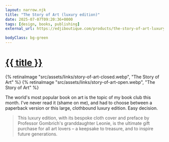 ```yaml
---
layout: narrow.njk
title: "The Story of Art (luxury edition)"
date: 2025-07-07T09:20:36+0000
tags: [design, books, publishing]
external_url: https://edjiboutique.com/products/the-story-of-art-luxury-edition/?ref=daniel.pizza

bodyClass: bg-green
---
```


<h1><a href="{{ external_url }}">{{ title }}</a></h1>

{% retinaImage "src/assets/links/story-of-art-closed.webp", "The Story of Art" %}
{% retinaImage "src/assets/links/story-of-art-open.webp", "The Story of Art" %}

The world's most popular book on art is the topic of my book club this month. I've never read it (shame on me), and had to choose between a paperback version or this large, clothbound luxury edition. Easy decision. 

> This luxury edition, with its bespoke cloth cover and preface by Professor Gombrich's granddaughter Leonie,  is the ultimate gift purchase for all art lovers – a keepsake to treasure, and to inspire future generations.